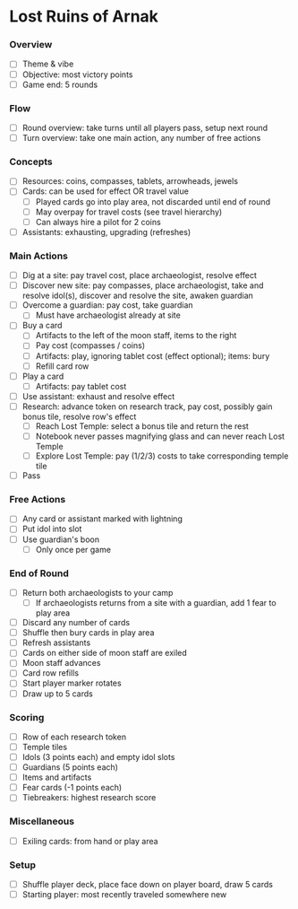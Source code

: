 # Lost Ruins of Arnak

### Overview

- [ ] Theme & vibe
- [ ] Objective: most victory points
- [ ] Game end: 5 rounds

### Flow

- [ ] Round overview: take turns until all players pass, setup next round
- [ ] Turn overview: take one main action, any number of free actions

### Concepts

- [ ] Resources: coins, compasses, tablets, arrowheads, jewels
- [ ] Cards: can be used for effect OR travel value
  - [ ] Played cards go into play area, not discarded until end of round
  - [ ] May overpay for travel costs (see travel hierarchy)
  - [ ] Can always hire a pilot for 2 coins
- [ ] Assistants: exhausting, upgrading (refreshes)

### Main Actions

- [ ] Dig at a site: pay travel cost, place archaeologist, resolve effect
- [ ] Discover new site: pay compasses, place archaeologist, take and resolve idol(s), discover and resolve the site, awaken guardian
- [ ] Overcome a guardian: pay cost, take guardian
  - [ ] Must have archaeologist already at site
- [ ] Buy a card
  - [ ] Artifacts to the left of the moon staff, items to the right
  - [ ] Pay cost (compasses / coins)
  - [ ] Artifacts: play, ignoring tablet cost (effect optional); items: bury
  - [ ] Refill card row
- [ ] Play a card
  - [ ] Artifacts: pay tablet cost
- [ ] Use assistant: exhaust and resolve effect
- [ ] Research: advance token on research track, pay cost, possibly gain bonus tile, resolve row's effect
  - [ ] Reach Lost Temple: select a bonus tile and return the rest
  - [ ] Notebook never passes magnifying glass and can never reach Lost Temple
  - [ ] Explore Lost Temple: pay (1/2/3) costs to take corresponding temple tile
- [ ] Pass

### Free Actions

- [ ] Any card or assistant marked with lightning
- [ ] Put idol into slot
- [ ] Use guardian's boon
  - [ ] Only once per game

### End of Round

- [ ] Return both archaeologists to your camp
  - [ ] If archaeologists returns from a site with a guardian, add 1 fear to play area
- [ ] Discard any number of cards
- [ ] Shuffle then bury cards in play area
- [ ] Refresh assistants
- [ ] Cards on either side of moon staff are exiled
- [ ] Moon staff advances
- [ ] Card row refills
- [ ] Start player marker rotates
- [ ] Draw up to 5 cards

### Scoring

- [ ] Row of each research token
- [ ] Temple tiles
- [ ] Idols (3 points each) and empty idol slots
- [ ] Guardians (5 points each)
- [ ] Items and artifacts
- [ ] Fear cards (-1 points each)
- [ ] Tiebreakers: highest research score

### Miscellaneous

- [ ] Exiling cards: from hand or play area

### Setup

- [ ] Shuffle player deck, place face down on player board, draw 5 cards
- [ ] Starting player: most recently traveled somewhere new
